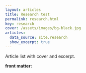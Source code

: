 ```yaml
---
layout: articles
title: Research test
permalink: research.html
key: research
cover: /assets/images/bg-black.jpg
articles:
  data_source: site.research
  show_excerpt: true
---
```


<!--more-->

Article list with cover and excerpt.

**front matter:**

<div class="article__content" markdown="1">

</div>
